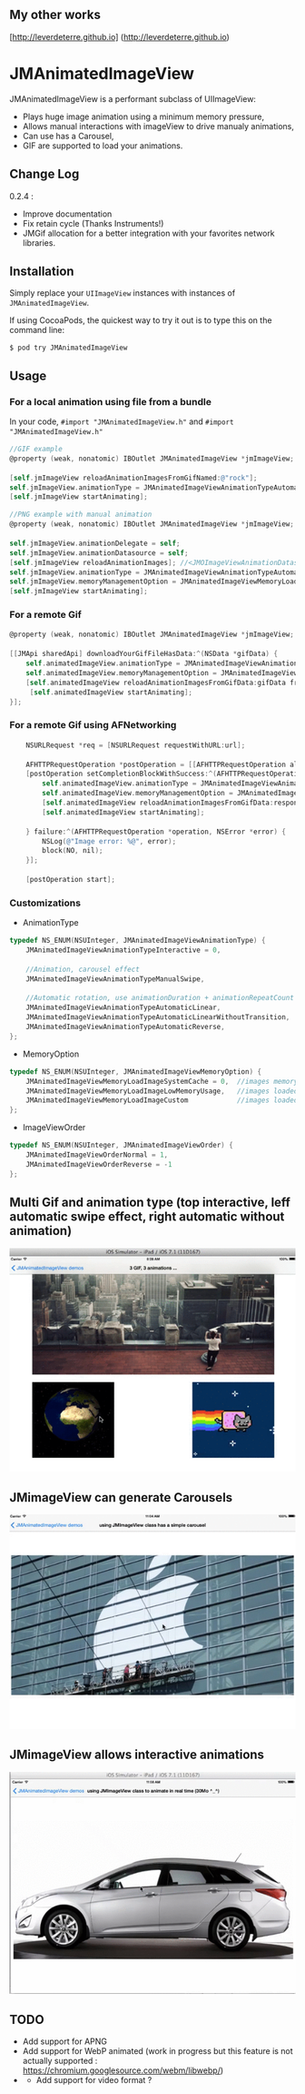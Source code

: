 ## My other works

[http://leverdeterre.github.io] (http://leverdeterre.github.io)

JMAnimatedImageView 
==================

JMAnimatedImageView is a performant subclass of UIImageView:

- Plays huge image animation using a minimum memory pressure,
- Allows manual interactions with imageView to drive manualy animations,
- Can use has a Carousel, 
- GIF are supported to load your animations.

## Change Log

0.2.4 : 

- Improve documentation
- Fix retain cycle (Thanks Instruments!)
- JMGif allocation for a better integration with your favorites network libraries.


## Installation 

Simply replace your `UIImageView` instances with instances of `JMAnimatedImageView`.

If using CocoaPods, the quickest way to try it out is to type this on the command line:

```shell
$ pod try JMAnimatedImageView
```

## Usage
### For a local animation using file from a bundle

In your code, `#import "JMAnimatedImageView.h"` and `#import "JMAnimatedImageView.h"` 

```objective-c
//GIF example
@property (weak, nonatomic) IBOutlet JMAnimatedImageView *jmImageView;

[self.jmImageView reloadAnimationImagesFromGifNamed:@"rock"];
self.jmImageView.animationType = JMAnimatedImageViewAnimationTypeAutomaticLinearWithoutTransition;
[self.jmImageView startAnimating];
```

```objective-c
//PNG example with manual animation
@property (weak, nonatomic) IBOutlet JMAnimatedImageView *jmImageView;

self.jmImageView.animationDelegate = self;
self.jmImageView.animationDatasource = self;
[self.jmImageView reloadAnimationImages]; //<JMOImageViewAnimationDatasource>
self.jmImageView.animationType = JMAnimatedImageViewAnimationTypeAutomaticLinearWithoutTransition;
self.jmImageView.memoryManagementOption = JMAnimatedImageViewMemoryLoadImageLowMemoryUsage;
[self.jmImageView startAnimating];
```

### For a remote Gif

```objective-c
@property (weak, nonatomic) IBOutlet JMAnimatedImageView *jmImageView;

[[JMApi sharedApi] downloadYourGifFileHasData:^(NSData *gifData) {
	self.animatedImageView.animationType = JMAnimatedImageViewAnimationTypeAutomaticLinearWithoutTransition;
    self.animatedImageView.memoryManagementOption = JMAnimatedImageViewMemoryLoadImageLowMemoryUsage;
   	[self.animatedImageView reloadAnimationImagesFromGifData:gifData fromUrl:url];
     [self.animatedImageView startAnimating];
}];	
```
### For a remote Gif using AFNetworking

```objective-c
    NSURLRequest *req = [NSURLRequest requestWithURL:url];
	
    AFHTTPRequestOperation *postOperation = [[AFHTTPRequestOperation alloc] initWithRequest:req];
    [postOperation setCompletionBlockWithSuccess:^(AFHTTPRequestOperation *operation, id responseObject) {
		self.animatedImageView.animationType = JMAnimatedImageViewAnimationTypeAutomaticLinearWithoutTransition;
    	self.animatedImageView.memoryManagementOption = JMAnimatedImageViewMemoryLoadImageLowMemoryUsage;
   		[self.animatedImageView reloadAnimationImagesFromGifData:responseObject fromUrl:url];
     	[self.animatedImageView startAnimating];

    } failure:^(AFHTTPRequestOperation *operation, NSError *error) {
        NSLog(@"Image error: %@", error);
        block(NO, nil);
    }];
    
	[postOperation start];
```

### Customizations 

* AnimationType

```objective-c
typedef NS_ENUM(NSUInteger, JMAnimatedImageViewAnimationType) {
    JMAnimatedImageViewAnimationTypeInteractive = 0,
    
    //Animation, carousel effect
    JMAnimatedImageViewAnimationTypeManualSwipe,
    
    //Automatic rotation, use animationDuration + animationRepeatCount
    JMAnimatedImageViewAnimationTypeAutomaticLinear,    
    JMAnimatedImageViewAnimationTypeAutomaticLinearWithoutTransition,
    JMAnimatedImageViewAnimationTypeAutomaticReverse,
};
```

* MemoryOption

```objective-c
typedef NS_ENUM(NSUInteger, JMAnimatedImageViewMemoryOption) {
    JMAnimatedImageViewMemoryLoadImageSystemCache = 0,  //images memory will be retain by system
    JMAnimatedImageViewMemoryLoadImageLowMemoryUsage,   //images loaded but not retained by the system
    JMAnimatedImageViewMemoryLoadImageCustom            //images loaded by you (JMOImageViewAnimationDatasource)
};
```

* ImageViewOrder

```objective-c
typedef NS_ENUM(NSUInteger, JMAnimatedImageViewOrder) {
    JMAnimatedImageViewOrderNormal = 1,
    JMAnimatedImageViewOrderReverse = -1
};
```

## Multi Gif and animation type (top interactive, leff automatic swipe effect, right automatic without animation)

![Image](./Screens/gif_experiments.gif "Multi Gif")

##  JMimageView can generate Carousels

![Image](./Screens/JMimageViewCarousel.gif "Carousel Demo")

##  JMimageView allows interactive animations

![Image](./Screens/JMImageViewRotation.gif "Rotation Demo")

## TODO
* Add support for APNG 
* Add support for WebP animated (work in progress but this feature is not actually supported : https://chromium.googlesource.com/webm/libwebp/) 
* * Add support for video format ?  



